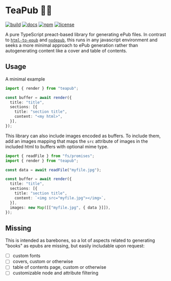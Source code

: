 TeaPub :tea::beer:
==================
[![build](https://github.com/erikbrinkman/teapub/actions/workflows/build.yml/badge.svg)](https://github.com/erikbrinkman/teapub/actions/workflows/build.yml)
[![docs](https://img.shields.io/badge/docs-docs-blue)](https://erikbrinkman.github.io/teapub/)
[![npm](https://img.shields.io/npm/v/teapub)](https://www.npmjs.com/package/teapub)
[![license](https://img.shields.io/github/license/erikbrinkman/teapub)](LICENSE)

A pure TypeScript preact-based library for generating ePub files. In contrast
to [`html-to-epub`](https://www.npmjs.com/package/html-to-epub) and
[`nodepub`](https://www.npmjs.com/package/nodepub), this runs in any javascript
environment and seeks a more minimal approach to ePub generation rather than
autogenerating content like a cover and table of contents.

Usage
-----

A minimal example

```ts
import { render } from "teapub";

const buffer = await render({
  title: "title",
  sections: [{
    title: "section title",
    content: "<my html>",
  }],
});
```

This library can also include images encoded as buffers. To include them, add
an images mapping that maps the `src` attribute of images in the included html
to buffers with optional mime type.


```ts
import { readFile } from "fs/promises";
import { render } from "teapub";

const data = await readFile("myfile.jpg");

const buffer = await render({
  title: "title",
  sections: [{
    title: "section title",
    content: `<img src="myfile.jpg"></img>`,
  }],
  images: new Map([["myfile.jpg", { data }]]),
});
```

Missing
-------

This is intended as barebones, so a lot of aspects related to generating
"books" as epubs are missing, but easily includable upon request:

- [ ] custom fonts
- [ ] covers, custom or otherwise
- [ ] table of contents page, custom or otherwise
- [ ] customizable node and attribute filtering
